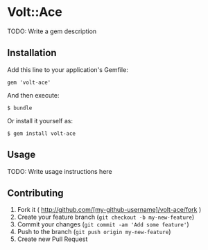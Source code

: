 # Volt::Ace

TODO: Write a gem description

## Installation

Add this line to your application's Gemfile:

    gem 'volt-ace'

And then execute:

    $ bundle

Or install it yourself as:

    $ gem install volt-ace

## Usage

TODO: Write usage instructions here

## Contributing

1. Fork it ( http://github.com/[my-github-username]/volt-ace/fork )
2. Create your feature branch (`git checkout -b my-new-feature`)
3. Commit your changes (`git commit -am 'Add some feature'`)
4. Push to the branch (`git push origin my-new-feature`)
5. Create new Pull Request
